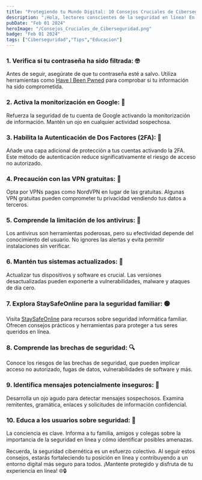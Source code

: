```yaml
---
title: "Protegiendo tu Mundo Digital: 10 Consejos Cruciales de Ciberseguridad 🛡️"
description: "¡Hola, lectores conscientes de la seguridad en línea! En un mundo cada vez más conectado, la ciberseguridad se vuelve esencial para proteger nuestros datos y mantenernos a salvo en el vasto océano digital. Aquí te presentamos los 10 tips más importantes para fortalecer tu defensa cibernética."
pubDate: "Feb 01 2024"
heroImage: "/Consejos_Cruciales_de_Ciberseguridad.png"
badge: "Feb 01 2024"
tags: ["Ciberseguridad","Tips","Educacion"]
---
```

### 1. **Verifica si tu contraseña ha sido filtrada: 🤓**
Antes de seguir, asegúrate de que tu contraseña esté a salvo. Utiliza herramientas como <a href="https://haveibeenpwned.com/Passwords" target="_blank"> Have I Been Pwned</a> para comprobar si tu información ha sido comprometida.

### 2. **Activa la monitorización en Google: 🐛**
Refuerza la seguridad de tu cuenta de Google activando la monitorización de información. Mantén un ojo en cualquier actividad sospechosa.

### 3. **Habilita la Autenticación de Dos Factores (2FA): 🔐**
Añade una capa adicional de protección a tus cuentas activando la 2FA. Este método de autenticación reduce significativamente el riesgo de acceso no autorizado.

### 4. **Precaución con las VPN gratuitas: 👀**
Opta por VPNs pagas como NordVPN en lugar de las gratuitas. Algunas VPN gratuitas pueden comprometer tu privacidad vendiendo tus datos a terceros.

### 5. **Comprende la limitación de los antivirus: 🦠**
Los antivirus son herramientas poderosas, pero su efectividad depende del conocimiento del usuario. No ignores las alertas y evita permitir instalaciones sin verificar.

### 6. **Mantén tus sistemas actualizados: 🔄**
Actualizar tus dispositivos y software es crucial. Las versiones desactualizadas pueden exponerte a vulnerabilidades, malware y ataques de día cero.

### 7. **Explora StaySafeOnline para la seguridad familiar: 🟢**
Visita <a href="https://staysafeonline.org/" target="_blank">StaySafeOnline</a> para recursos sobre seguridad informática familiar. Ofrecen consejos prácticos y herramientas para proteger a tus seres queridos en línea.

### 8. **Comprende las brechas de seguridad: 🔍**
Conoce los riesgos de las brechas de seguridad, que pueden implicar acceso no autorizado, fugas de datos, vulnerabilidades de software y más.

### 9. **Identifica mensajes potencialmente inseguros: 🧐**
Desarrolla un ojo agudo para detectar mensajes sospechosos. Examina remitentes, gramática, enlaces y solicitudes de información confidencial.

### 10. **Educa a los usuarios sobre seguridad: 🧠**
La conciencia es clave. Informa a tu familia, amigos y colegas sobre la importancia de la seguridad en línea y cómo identificar posibles amenazas.
    
Recuerda, la seguridad cibernética es un esfuerzo colectivo. Al seguir estos consejos, estarás fortaleciendo tu posición en línea y contribuyendo a un entorno digital más seguro para todos. ¡Mantente protegido y disfruta de tu experiencia en línea! 🌐🔒